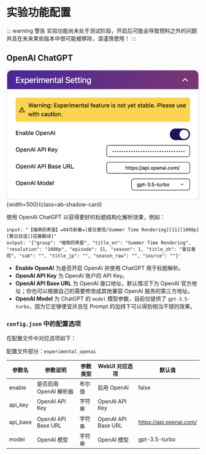 # 实验功能配置

::: warning 警告
实验功能尚未处于测试阶段，开启后可能会导致预料之外的问题并且在未来某些版本中很可能被移除，请谨慎使用！
:::
## OpenAI ChatGPT

![experimental](../image/config/experimental.png){width=500}{class=ab-shadow-card}

使用 OpenAI ChatGPT 以获得更好的标题结构化解析效果，例如：

```
input: "【喵萌奶茶屋】★04月新番★[夏日重现/Summer Time Rendering][11][1080p][繁日双语][招募翻译]"
output: '{"group": "喵萌奶茶屋", "title_en": "Summer Time Rendering", "resolution": "1080p", "episode": 11, "season": 1, "title_zh": "夏日重现", "sub": "", "title_jp": "", "season_raw": "", "source": ""}'
```

- **Enable OpenAI** 为是否开启 OpenAI 并使用 ChatGPT 用于标题解析。
- **OpenAI API Key** 为 OpenAI 账户的 API Key。
- **OpenAI API Base URL** 为 OpenAI 接口地址，默认情况下为 OpenAI 官方地址；你也可以根据自己的需要修改成其他兼容 OpenAI 服务的第三方地址。
- **OpenAI Model** 为 ChatGPT 的 `model` 模型参数，目前仅提供了 `gpt-3.5-turbo`，因为它足够便宜并且在 Prompt 的加持下可以得到相当不错的效果。

### `config.json` 中的配置选项

在配置文件中对应选项如下：

配置文件部分：`experimental_openai`

| 参数名     | 参数说明       | 参数类型 | WebUI 对应选项 | 默认值      |
|---------|------------|------|------------|----------|
| enable  | 是否启用 OpenAI 解析器    | 布尔值  | 启用 OpenAI         | false    |
| api_key    | OpenAI API Key       | 字符串  | OpenAI API Key       | |
| api_base   | OpenAI API Base URL   | 字符串  | OpenAI API Base URL   | https://api.openai.com/ |
| model | OpenAI 模型 | 字符串  | OpenAI 模型 | gpt-3.5-turbo